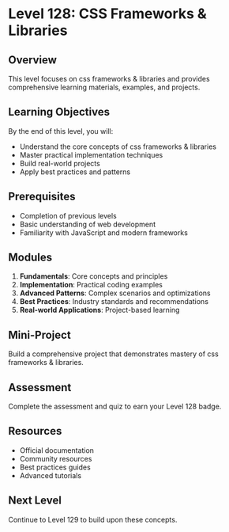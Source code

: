 # Level 128: CSS Frameworks & Libraries

## Overview
This level focuses on css frameworks & libraries and provides comprehensive learning materials, examples, and projects.

## Learning Objectives
By the end of this level, you will:
- Understand the core concepts of css frameworks & libraries
- Master practical implementation techniques
- Build real-world projects
- Apply best practices and patterns

## Prerequisites
- Completion of previous levels
- Basic understanding of web development
- Familiarity with JavaScript and modern frameworks

## Modules
1. **Fundamentals**: Core concepts and principles
2. **Implementation**: Practical coding examples
3. **Advanced Patterns**: Complex scenarios and optimizations
4. **Best Practices**: Industry standards and recommendations
5. **Real-world Applications**: Project-based learning

## Mini-Project
Build a comprehensive project that demonstrates mastery of css frameworks & libraries.

## Assessment
Complete the assessment and quiz to earn your Level 128 badge.

## Resources
- Official documentation
- Community resources
- Best practices guides
- Advanced tutorials

## Next Level
Continue to Level 129 to build upon these concepts.
